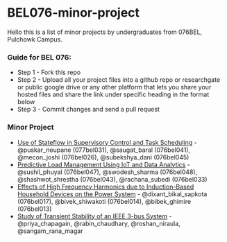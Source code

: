 # BEL076-minor-project
Hello this is a list of minor projects by undergraduates from 076BEL, Pulchowk Campus.
### Guide for BEL 076:
* Step 1 - Fork this repo
* Step 2 - Upload all your project files into a github repo or researchgate or public google drive or any other platform that lets you share your hosted files  and share the link under specific heading in the format below
* Step 3 - Commit changes and send a pull request

### Minor Project
* [Use of Stateflow in Supervisory Control and Task Scheduling](https://www.researchgate.net/publication/368849671_Use_of_Stateflow_in_Supervisory_Control_and_Task_Scheduling) - @puskar_neupane (077bel031), @saugat_baral (076bel041), @mecon_joshi (076bel026), @subekshya_dani (076bel045)
* [Predictive Load Management Using IoT and Data Analytics](https://link.springer.com/chapter/10.1007/978-3-031-48781-1_13) - @sushil_phuyal (076bel047), @swodesh_sharma (076bel048), @shashwot_shrestha (076bel043), @rachana_subedi (076bel033)
* [Effects of High Frequency Harmonics due to Induction-Based Household Devices on the Power System](https://www.researchgate.net/publication/377217868_Effects_of_High_Frequency_Harmonics_due_to_Induction-Based_Household_Devices_on_the_Power_System_Review_Paper) - @dixant_bikal_sapkota (076bel017), @bivek_shiwakoti (076bel014), @bibek_ghimire (076bel013)
* [Study of Transient Stability of an IEEE 3-bus System](https://www.researchgate.net/publication/377218104_Study_of_Transient_Stability_of_an_IEEE_3-bus_System) - @priya_chapagain, @rabin_chaudhary, @roshan_niraula, @sangam_rana_magar

